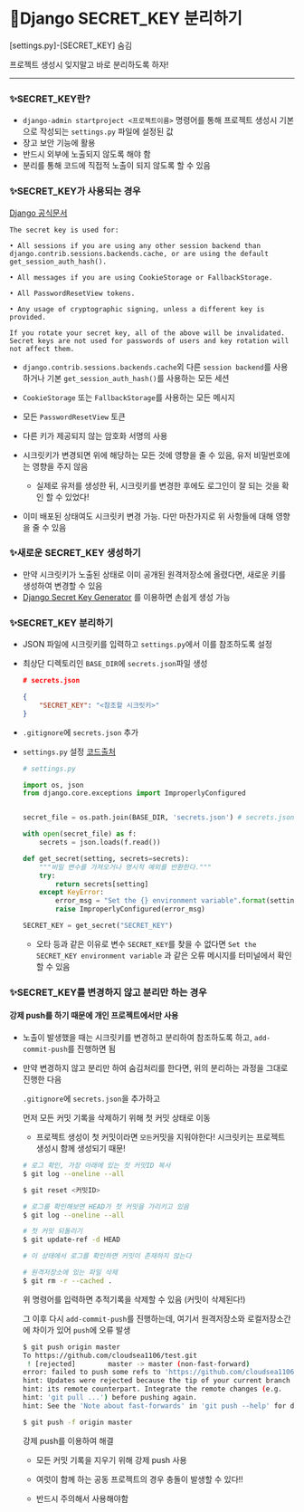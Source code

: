 # 📌Django SECRET_KEY 분리하기

[settings.py]-[SECRET_KEY] 숨김

프로젝트 생성시 잊지말고 바로 분리하도록 하자!

-------------



### ✨SECRET_KEY란?

- `django-admin startproject <프로젝트이름>` 명령어를 통해 프로젝트 생성시 기본으로 작성되는 `settings.py` 파일에 설정된 값
- 장고 보안 기능에 활용
- 반드시 외부에 노출되지 않도록 해야 함
- 분리를 통해 코드에 직접적 노출이 되지 않도록 할 수 있음





### ✨SECRET_KEY가 사용되는 경우

[Django 공식문서](https://docs.djangoproject.com/en/1.11/ref/settings/#std:setting-SECRET_KEY)

```
The secret key is used for:

• All sessions if you are using any other session backend than django.contrib.sessions.backends.cache, or are using the default get_session_auth_hash().

• All messages if you are using CookieStorage or FallbackStorage.

• All PasswordResetView tokens.

• Any usage of cryptographic signing, unless a different key is provided.

If you rotate your secret key, all of the above will be invalidated. Secret keys are not used for passwords of users and key rotation will not affect them.
```

- `django.contrib.sessions.backends.cache`외 다른 `session backend`를 사용하거나 기본 `get_session_auth_hash()`를 사용하는 모든 세션
- `CookieStorage` 또는 `FallbackStorage`를 사용하는 모든 메시지
- 모든 `PasswordResetView` 토큰
- 다른 키가 제공되지 않는 암호화 서명의 사용

- 시크릿키가 변경되면 위에 해당하는 모든 것에 영향을 줄 수 있음, 유저 비밀번호에는 영향을 주지 않음
  - 실제로 유저를 생성한 뒤, 시크릿키를 변경한 후에도 로그인이 잘 되는 것을 확인 할 수 있었다!
- 이미 배포된 상태여도 시크릿키 변경 가능. 다만 마찬가지로 위 사항들에 대해 영향을 줄 수 있음





### ✨새로운 SECRET_KEY 생성하기

- 만약 시크릿키가 노출된 상태로 이미 공개된 원격저장소에 올렸다면, 새로운 키를 생성하여 변경할 수 있음
- [Django Secret Key Generator](http://www.miniwebtool.com/django-secret-key-generator/) 를 이용하면 손쉽게 생성 가능





### ✨SECRET_KEY 분리하기

- JSON 파일에 시크릿키를 입력하고 `settings.py`에서 이를 참조하도록 설정

- 최상단 디렉토리인 `BASE_DIR`에 `secrets.json`파일 생성

  ```json
  # secrets.json
  
  {
      "SECRET_KEY": "<참조할 시크릿키>"
  }

- `.gitignore`에 `secrets.json` 추가

- `settings.py` 설정 [코드출처](https://wayhome25.github.io/django/2017/07/11/django-settings-secret-key/)

  ```python
  # settings.py
  
  import os, json
  from django.core.exceptions import ImproperlyConfigured
  
  
  secret_file = os.path.join(BASE_DIR, 'secrets.json') # secrets.json 파일 위치를 명시
  
  with open(secret_file) as f:
      secrets = json.loads(f.read())
  
  def get_secret(setting, secrets=secrets):
      """비밀 변수를 가져오거나 명시적 예외를 반환한다."""
      try:
          return secrets[setting]
      except KeyError:
          error_msg = "Set the {} environment variable".format(setting)
          raise ImproperlyConfigured(error_msg)
  
  SECRET_KEY = get_secret("SECRET_KEY")
  ```

  - 오타 등과 같은 이유로 변수 `SECRET_KEY`를 찾을 수 없다면 `Set the SECRET_KEY environment variable` 과 같은 오류 메시지를 터미널에서 확인할 수 있음





### ✨SECRET_KEY를 변경하지 않고 분리만 하는 경우

#### 강제 push를 하기 때문에 개인 프로젝트에서만 사용

- 노출이 발생했을 때는 시크릿키를 변경하고 분리하여 참조하도록 하고,  `add-commit-push`를 진행하면 됨

- 만약 변경하지 않고 분리만 하여 숨김처리를 한다면, 위의 분리하는 과정을 그대로 진행한 다음

  `.gitignore`에 `secrets.json`을 추가하고

  먼저 모든 커밋 기록을 삭제하기 위해 첫 커밋 상태로 이동

  - 프로젝트 생성이 첫 커밋이라면 `모든`커밋을 지워야한다! 시크릿키는 프로젝트 생성시 함께 생성되기 때문!

  ```bash
  # 로그 확인, 가장 아래에 있는 첫 커밋ID 복사
  $ git log --oneline --all
  
  $ git reset <커밋ID>
  
  # 로그를 확인해보면 HEAD가 첫 커밋을 가리키고 있음
  $ git log --oneline --all
  ```

  ```bash
  # 첫 커밋 되돌리기
  $ git update-ref -d HEAD
  
  # 이 상태에서 로그를 확인하면 커밋이 존재하지 않는다
  
  # 원격저장소에 있는 파일 삭제
  $ git rm -r --cached .
  ```

  위 명령어를 입력하면 추적기록을 삭제할 수 있음 (커밋이 삭제된다!)

  그 이후 다시 `add-commit-push`를 진행하는데, 여기서 원격저장소와 로컬저장소간에 차이가 있어 `push`에 오류 발생

  ```bash
  $ git push origin master
  To https://github.com/cloudsea1106/test.git
   ! [rejected]        master -> master (non-fast-forward)
  error: failed to push some refs to 'https://github.com/cloudsea1106/test.git'
  hint: Updates were rejected because the tip of your current branch is behind
  hint: its remote counterpart. Integrate the remote changes (e.g.
  hint: 'git pull ...') before pushing again.
  hint: See the 'Note about fast-forwards' in 'git push --help' for details.
  ```

  ```bash
  $ git push -f origin master
  ```

  강제 push를 이용하여 해결

  - 모든 커밋 기록을 지우기 위해 강제 push 사용

  - 여럿이 함께 하는 공동 프로젝트의 경우 충돌이 발생할 수 있다!!
  - 반드시 주의해서 사용해야함

  
